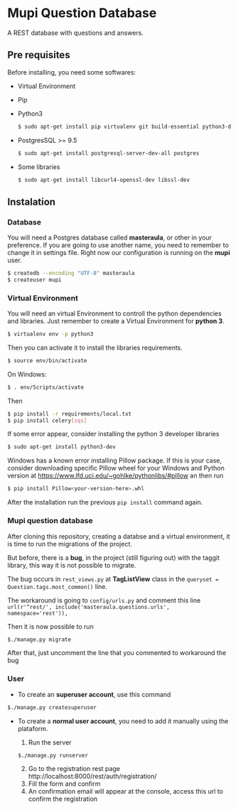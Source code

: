 # Mupi Question Database

A REST database with questions and answers.

## Pre requisites

Before installing, you need some softwares:

* Virtual Environment
* Pip
* Python3

  ```bash
  $ sudo apt-get install pip virtualenv git build-essential python3-dev gettext
  ```

* PostgresSQL >= 9.5

  ```bash
  $ sudo apt-get install postgresql-server-dev-all postgres
  ```

* Some libraries

  ```bash
  $ sudo apt-get install libcurl4-openssl-dev libssl-dev
  ```

## Instalation

### Database

You will need a Postgres database called **masteraula**, or other in your preference. If you are going to use another name, you need to remember to change it in settings file. Right now our configuration is running on the **mupi** user.

```bash
$ createdb --encoding "UTF-8" masteraula
$ createuser mupi
```

### Virtual Environment

You will need an virtual Environment to controll the python dependencies and libraries. Just remember to create a Virtual Environment for **python 3**.

```bash
$ virtualenv env -p python3
```

Then you can activate it to install the libraries requirements.

```bash
$ source env/bin/activate
```
On Windows:
```bash
$ . env/Scripts/activate
```
Then
```bash
$ pip install -r requirements/local.txt
$ pip install celery[sqs]
```

If some error appear, consider installing the python 3 developer libraries 

```bash
$ sudo apt-get install python3-dev
```
Windows has a known error installing Pillow package. If this is your case, consider downloading specific Pillow wheel for your Windows and Python version at https://www.lfd.uci.edu/~gohlke/pythonlibs/#pillow an then run
```bash
$ pip install Pillow<your-version-here>.whl
```
After the installation run the previous `pip install` command again.
### Mupi question database

After cloning this repository, creating a databse and a virtual environment, it is time to run the migrations of the project.

But before, there is a **bug**, in the project (still figuring out) with the taggit library, this way it is not possible to migrate.

The bug occurs in `rest_views.py` at **TagListView** class in the `queryset = Question.tags.most_common()` line.

The workaround is going to `config/urls.py` and comment this line `url(r'^rest/', include('masteraula.questions.urls', namespace='rest')),`

Then it is now possible to run

```bash
$./manage.py migrate
```

After that, just uncomment the line that you commented to workaround the bug

### User

* To create an **superuser account**, use this command

```bash
$./manage.py createsuperuser
```

* To create a **normal user account**, you need to add it manually using the plataform.

  1. Run the server
  ```bash
  $./manage.py runserver
  ```
  2. Go to the registration rest page http://localhost:8000/rest/auth/registration/
  3. Fill the form and confirm
  4. An confirmation email will appear at the console, access this url to confirm the registration
